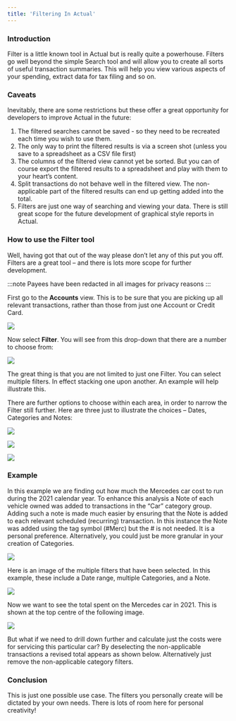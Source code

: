 ```yaml
---
title: 'Filtering In Actual'
---
```


### Introduction

Filter is a little known tool in Actual but is really quite a powerhouse. Filters go well beyond the simple Search tool and will allow you to create all sorts of useful transaction summaries. This will help you view various aspects of your spending, extract data for tax filing and so on.

### Caveats

Inevitably, there are some restrictions but these offer a great opportunity for developers to improve Actual in the future:

1. The filtered searches cannot be saved - so they need to be recreated each time you wish to use them.
2. The only way to print the filtered results is via a screen shot (unless you save to a spreadsheet as a CSV file first)
3. The columns of the filtered view cannot yet be sorted. But you can of course export the filtered results to a spreadsheet and play with them to your heart’s content.
4. Split transactions do not behave well in the filtered view. The non-applicable part of the filtered results can end up getting added into the total.
5. Filters are just one way of searching and viewing your data. There is still great scope for the future development of graphical style reports in Actual.

### How to use the Filter tool

Well, having got that out of the way please don’t let any of this put you off. Filters are a great tool – and there is lots more scope for further development.

:::note
Payees have been redacted in all images for privacy reasons
:::

First go to the **Accounts** view. This is to be sure that you are picking up all relevant transactions, rather than those from just one Account or Credit Card.

![](/img/filtering/accounts.png)

Now select **Filter**. You will see from this drop-down that there are a number to choose from:

![](/img/filtering/filter.png)

The great thing is that you are not limited to just one Filter. You can select multiple filters. In effect stacking one upon another. An example will help illustrate this.

There are further options to choose within each area, in order to narrow the Filter still further. Here are three just to illustrate the choices – Dates, Categories and Notes:

![](/img/filtering/conditions-1.png)

![](/img/filtering/conditions-2.png)

![](/img/filtering/conditions-3.png)

### Example

In this example we are finding out how much the Mercedes car cost to run during the 2021 calendar year. To enhance this analysis a Note of each vehicle owned was added to transactions in the “Car” category group. Adding such a note is made much easier by ensuring that the Note is added to each relevant scheduled (recurring) transaction. In this instance the Note was added using the tag symbol (#Merc) but the # is not needed. It is a personal preference. Alternatively, you could just be more granular in your creation of Categories.

![](/img/filtering/multiple-filters.png)

Here is an image of the multiple filters that have been selected. In this example, these include a Date range, multiple Categories, and a Note.

![](/img/filtering/highlight.png)

Now we want to see the total spent on the Mercedes car in 2021. This is shown at the top centre of the following image.

![](/img/filtering/highlight-2.png)

But what if we need to drill down further and calculate just the costs were for servicing this particular car? By deselecting the non-applicable transactions a revised total appears as shown below. Alternatively just remove the non-applicable category filters.

### Conclusion

This is just one possible use case. The filters you personally create will be dictated by your own needs. There is lots of room here for personal creativity!
